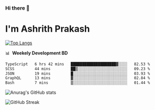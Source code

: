 ### Hi there 👋
# I'm Ashrith Prakash

[![Top Langs](https://github-readme-stats.vercel.app/api/top-langs/?username=xxcheckmatexx&count_private=true&include_all_commits=true&show_icons=true&line_height=20&title_color=FFFFFF&icon_color=FFFFFF&text_color=FFFFFF&bg_color=0D1117&langs_count=8)](https://github.com/anuraghazra/github-readme-stats)

📊 &nbsp;**Weekely Development BD**

<!--START_SECTION:waka-->

```txt
TypeScript   6 hrs 42 mins   ████████████████████▓░░░░   82.53 %
SCSS         44 mins         ██▒░░░░░░░░░░░░░░░░░░░░░░   09.23 %
JSON         19 mins         █░░░░░░░░░░░░░░░░░░░░░░░░   03.93 %
GraphQL      13 mins         ▓░░░░░░░░░░░░░░░░░░░░░░░░   02.84 %
Bash         7 mins          ▒░░░░░░░░░░░░░░░░░░░░░░░░   01.44 %
```

<!--END_SECTION:waka-->

![Anurag's GitHub stats](https://github-readme-stats.vercel.app/api?username=xxcheckmatexx&count_private=true&show_icons=true&theme=merko)  

![GitHub Streak](http://github-readme-streak-stats.herokuapp.com?user=xxcheckmatexx&theme=merko&hide_border=true&date_format=M%20j%5B%2C%20Y%5D&fire=DD0E0B)
<br/>

